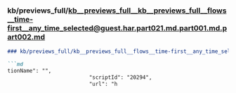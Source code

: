### kb/previews_full/kb__previews_full__kb__previews_full__flows__time-first__any_time_selected@guest.har.part021.md.part001.md.part002.md

```md
### kb/previews_full/kb__previews_full__flows__time-first__any_time_selected@guest.har.part021.md.part001.md (part 002)

```md
tionName": "",
                          "scriptId": "20294",
                          "url": "h
```

```

```
